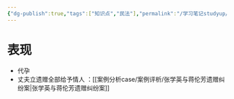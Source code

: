 ```yaml
---
{"dg-publish":true,"tags":["知识点","民法"],"permalink":"/学习笔记studyup/民法总论/违背家庭伦理/","dgPassFrontmatter":true,"created":"2024-11-18T10:49:13.053+08:00","updated":"2024-11-18T10:49:31.728+08:00"}
---
```


# 表现
- 代孕
- 丈夫立遗赠全部给予情人 ：[[案例分析case/案例评析/张学英与蒋伦芳遗赠纠纷案\|张学英与蒋伦芳遗赠纠纷案]]